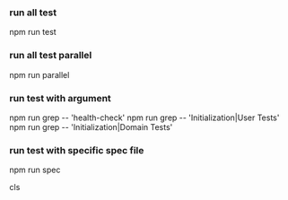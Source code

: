 ### run all test
npm run test

### run all test parallel
npm run parallel

### run test with argument
npm run grep -- 'health-check'
npm run grep -- 'Initialization|User Tests'
npm run grep -- 'Initialization|Domain Tests'

### run test with specific spec file
npm run spec

cls